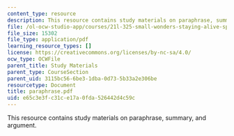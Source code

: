 ```yaml
---
content_type: resource
description: This resource contains study materials on paraphrase, summary, and argument.
file: /ol-ocw-studio-app/courses/21l-325-small-wonders-staying-alive-spring-2007/e65c3e3fc31ce17a0fda526442d4c59c_paraphrase.pdf
file_size: 15302
file_type: application/pdf
learning_resource_types: []
license: https://creativecommons.org/licenses/by-nc-sa/4.0/
ocw_type: OCWFile
parent_title: Study Materials
parent_type: CourseSection
parent_uid: 3115bc56-6be3-1dba-0d73-5b33a2e306be
resourcetype: Document
title: paraphrase.pdf
uid: e65c3e3f-c31c-e17a-0fda-526442d4c59c
---
```

This resource contains study materials on paraphrase, summary, and argument.